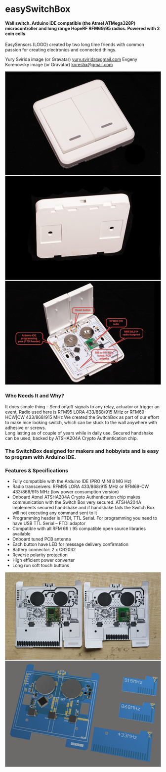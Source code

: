 # easySwitchBox

#### Wall switch. Arduino IDE compatible (the Atmel ATMega328P) microcontroller and long range HopeRF RFM69\95 radios. Powered with 2 coin cells.

EasySensors (LOGO) created by two long time friends with common passion for creating  electronics and connected things. 

Yury Svirida  image (or Gravatar)  yury.svirida@gmail.com
Evgeny Korenovsky image (or Gravatar)  koreshx@gmail.com

![easy Switch Box](https://github.com/EasySensors/switchBox/blob/master/pics/arduino-Switch-Box-21.jpg?raw=true)
![easy Switch Box](https://github.com/EasySensors/switchBox/blob/master/pics/arduino-Switch-Box-22.jpg?raw=true)
![easy Switch Box](https://github.com/EasySensors/switchBox/blob/master/pics/arduino-Switch-Box-23.jpg?raw=true)

### Who Needs It and Why?
It does simple thing – Send on\off signals to any relay, actuator or trigger an event.
Radio used here is RFM95 LORA 433/868/915 MHz or  RFM69-HCW|CW 433/868/915 MHz 
We created the SwitchBox as part of our effort to make nice looking switch, which can be stuck to the wall anywhere with adhesive or screws.  
Long lasting as of couple of years while in daily use.
Secured handshake can be used, backed by ATSHA204A Crypto Authentication chip. 	
### The SwitchBox designed for makers and hobbyists and is easy to program with Arduino IDE.

### Features & Specifications
-	Fully compatible with the Arduino IDE (PRO MINI 8 MG Hz)
-	Radio transceivers: RFM95 LORA 433/868/915 MHz or  RFM69-CW 433/868/915 MHz (low power consumption version) 
-	Onboard Atmel ATSHA204A Crypto Authentication chip makes communication with the Switch Box very secured. ATSHA204A implements secured handshake and if handshake fails the Switch Box will not executing any command sent to it
-	Programming header is FTDI, TTL Serial. For programming you need to have USB TTL Serial – FTDI adaptor
-	Compatible with all RFM 69 \ 95 compatible open source libraries available
-	Onboard tuned PCB  antenna
-	Each button have LED for message delivery confirmation
-	Battery connector: 2 x CR2032
-	Reverse polarity protection
-	High efficient power converter 
-	Long run soft touch buttons

![easy Switch Box](https://github.com/EasySensors/switchBox/blob/master/pics/proto2.jpg?raw=true)
![easy Switch Box](https://github.com/EasySensors/switchBox/blob/master/pics/proto1.jpg?raw=true)



